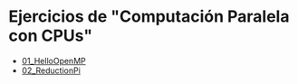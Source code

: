 # Ejercicios de "Computación Paralela con CPUs"

- [01_HelloOpenMP](./01_HelloOpenMP) 
- [02_ReductionPi](./02_ReductionPi)
